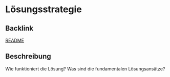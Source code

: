 # Lösungsstrategie

## Backlink
[README](https://github.com/placom/docs/blob/main/README.md)

## Beschreibung
Wie funktioniert die Lösung? Was sind die fundamentalen Lösungsansätze?
